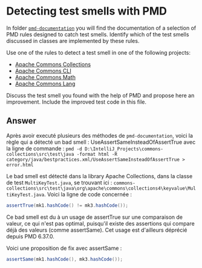 # Detecting test smells with PMD

In folder [`pmd-documentation`](../pmd-documentation) you will find the documentation of a selection of PMD rules designed to catch test smells.
Identify which of the test smells discussed in classes are implemented by these rules.

Use one of the rules to detect a test smell in one of the following projects:

- [Apache Commons Collections](https://github.com/apache/commons-collections)
- [Apache Commons CLI](https://github.com/apache/commons-cli)
- [Apache Commons Math](https://github.com/apache/commons-math)
- [Apache Commons Lang](https://github.com/apache/commons-lang)

Discuss the test smell you found with the help of PMD and propose here an improvement.
Include the improved test code in this file.

## Answer

Après avoir executé plusieurs des méthodes de `pmd-documentation`, voici la règle qui a détecté un bad smell : UseAssertSameInsteadOfAssertTrue avec la ligne de commande : 
`pmd -d D:\IntelliJ_Projects\commons-collections\src\test\java -format html -R category/java/bestpractices.xml/UseAssertSameInsteadOfAssertTrue > error.html`

Le bad smell est détecté dans la library Apache Collections, dans la classe de test `MultiKeyTest.java`, se trouvant ici : `commons-collections\src\test\java\org\apache\commons\collections4\keyvalue\MultiKeyTest.java`.
Voici la ligne de code concernée : 
```java
assertTrue(mk1.hashCode() != mk3.hashCode());
```
Ce bad smell est du à un usage de assertTrue sur une comparaison de valeur, ce qui n'est pas optimal, puisqu'il existe des assertions qui compare déjà des valeurs (comme assertSame). Cet usage est d'ailleurs déprécié depuis PMD 6.37.0.

Voici une proposition de fix avec assertSame :

```java
assertSame(mk1.hashCode(), mk3.hashCode());
```
